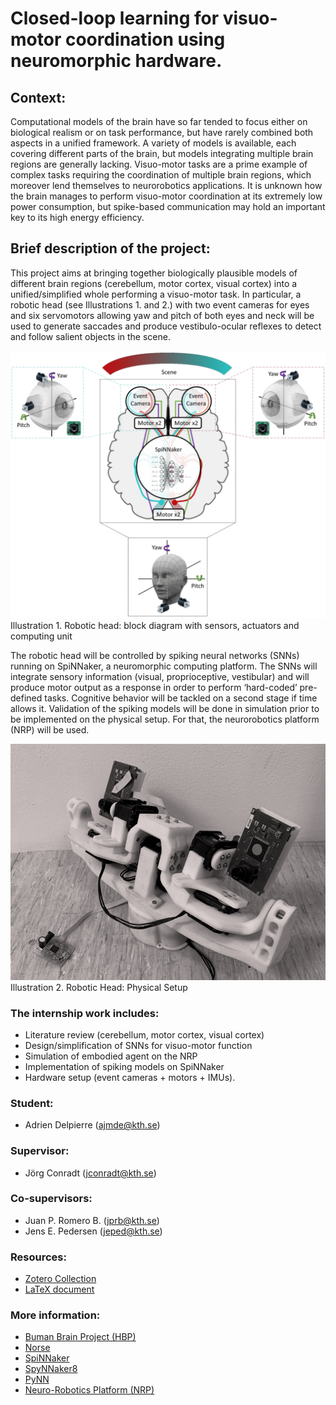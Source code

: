 # Closed-loop learning for visuo-motor coordination using neuromorphic hardware.

## Context:

Computational models of the brain have so far tended to focus either on biological realism or on task performance, but have rarely combined both aspects in a unified framework. A variety of models is available, each covering different parts of the brain, but models integrating multiple brain regions are generally lacking. Visuo-motor tasks are a prime example of complex tasks requiring the coordination of multiple brain regions, which moreover lend themselves to neurorobotics applications. It is unknown how the brain manages to perform visuo-motor coordination at its extremely low power consumption, but spike-based communication may hold an important key to its high energy efficiency.

## Brief description of the project:

This project aims at bringing together biologically plausible models of different brain regions (cerebellum, motor cortex, visual cortex) into a unified/simplified whole performing a visuo-motor task. In particular, a robotic head (see Illustrations 1. and 2.) with two event cameras for eyes and six servomotors allowing yaw and pitch of both eyes and neck will be used to generate saccades and produce vestibulo-ocular reflexes to detect and follow salient objects in the scene.

<img src="Documentation/Images/DiagramSenActCPU.png" width="1000">
Illustration 1. Robotic head: block diagram with sensors, actuators and computing unit

The robotic head will be controlled by spiking neural networks (SNNs) running on SpiNNaker, a neuromorphic computing platform. The SNNs will integrate sensory information (visual, proprioceptive, vestibular) and will produce motor output as a response in order to perform ‘hard-coded’ pre-defined tasks. Cognitive behavior will be tackled on a second stage if time allows it. Validation of the spiking models will be done in simulation prior to be implemented on the physical setup. For that, the neurorobotics platform (NRP) will be used.

<img src="Documentation/Images/RoboticHead.png" width="1000">
Illustration 2. Robotic Head: Physical Setup

### The internship work includes:
- Literature review (cerebellum, motor cortex, visual cortex) 	
- Design/simplification of SNNs for visuo-motor function 	
- Simulation of embodied agent on the NRP 	
- Implementation of spiking models on SpiNNaker 	
- Hardware setup (event cameras + motors + IMUs).

### Student:
- Adrien Delpierre (ajmde@kth.se)

### Supervisor:
- Jörg Conradt (jconradt@kth.se)

### Co-supervisors:
- Juan P. Romero B. (jprb@kth.se)
- Jens E. Pedersen (jeped@kth.se)

### Resources:
- [Zotero Collection](https://www.zotero.org/groups/2644361/ncs_delpierre/library)
- [LaTeX document](https://www.overleaf.com/read/ngqybnswmzmh)

### More information:
- [Buman Brain Project (HBP)](https://www.humanbrainproject.eu/en/)
- [Norse](https://github.com/norse/norse)
- [SpiNNaker](http://spinnakermanchester.github.io/spynnaker/5.0.0/PyNNOnSpinnakerInstall.html)
- [SpyNNaker8](https://spinnaker8manchester.readthedocs.io/en/master/spynnaker8/modules.html)
- [PyNN](http://neuralensemble.org/docs/PyNN/index.html)
- [Neuro-Robotics Platform (NRP)](https://neurorobotics.net/local_install.html)
